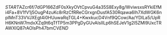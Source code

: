 $START$AZcr6f/7dGP166ZdF0sXkyOVtCpvuG4a35S8Exy8g/WviwsxsRYkiEfMi4Fa+8V1fV1j5OugP4zuKc8rRzCfRReCGrxgnDusfA530Rqawa6Ih7XdWGK6npIMnT33VVJXEgt4i0HUuwaRqTGL4+KwxkucD4Vnf9QCow/Aa/YDlLa5/UpRH6KNnW7mdxXZq9t6qTfTP5m3PPgDyGUvAlsIILp6hSEJeV1g2l5ZMI9UxcTRAWXIQ87rAOIsPh47bmCV$END$